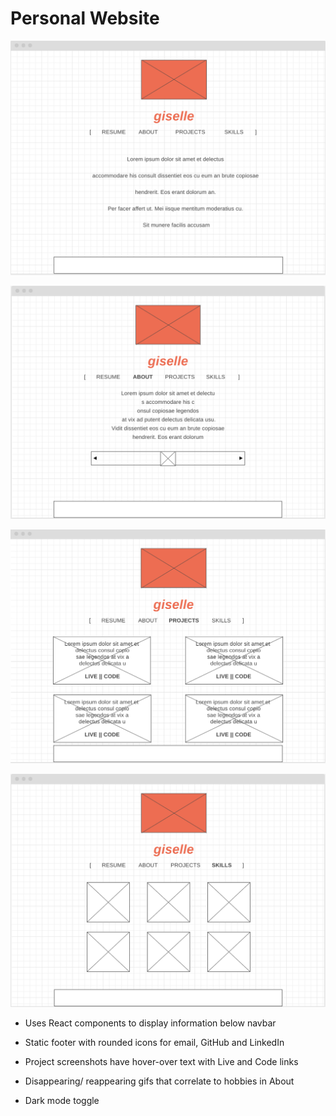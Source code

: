 # Personal Website

![Landing Wireframe](./landing-wireframe.png)


![About Wireframe](./about-wireframe.png)


![Projects Wireframe](./projects-wireframe.png)


![Skills Wireframe](./skills-wireframe.png)


* Uses React components to display information below navbar

* Static footer with rounded icons for email, GitHub and LinkedIn

* Project screenshots have hover-over text with Live and Code links

* Disappearing/ reappearing gifs that correlate to hobbies in About

* Dark mode toggle
